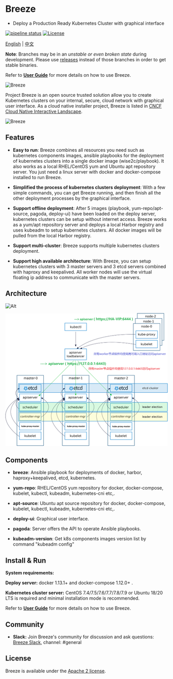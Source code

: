 # Breeze
- Deploy a Production Ready Kubernetes Cluster with graphical interface

[![pipeline status](https://gitlab.com/alanpeng/breeze/badges/master/pipeline.svg)](https://gitlab.com/alanpeng/breeze/-/commits/v1.21)
[![License](https://img.shields.io/badge/License-Apache%202.0-blue.svg)](https://github.com/wise2c-devops/breeze/blob/master/LICENSE)

[English](./README.md) | [中文](./README-CN.md)

**Note**: Branches may be in an *unstable or even broken state* during development.
Please use [releases](https://github.com/wise2c-devops/breeze/releases) instead of those branches in order to get stable binaries.

Refer to **[User Guide](manual/BreezeManual.pdf)** for more details on how to use Breeze.

<img alt="Breeze" src="manual/BreezeLogo.png">

Project Breeze is an open source trusted solution allow you to create Kubernetes clusters on your internal, secure, cloud network with graphical user interface. As a cloud native installer project, Breeze is listed in [CNCF Cloud Native Interactive Landscape](https://landscape.cncf.io/category=certified-kubernetes-installer&format=card-mode&selected=wise2-c-technology-breeze).

<img alt="Breeze" src="manual/BreezeCNCF.png">

## Features
* **Easy to run**: Breeze combines all resources you need such as kubernetes components images, ansible playbooks for the deployment of kubernetes clusters into a single docker image (wise2c/playbook). It also works as a local RHEL/CentOS yum and Ubuntu apt repository server. You just need a linux server with docker and docker-compose installed to run Breeze.

* **Simplified the process of kubernetes clusters deployment**: With a few simple commands, you can get Breeze running, and then finish all the other deployment processes by the graphical interface.

* **Support offline deployment**: After 5 images (playbook, yum-repo/apt-source, pagoda, deploy-ui) have been loaded on the deploy server, kubernetes clusters can be setup without internet access. Breeze works as a yum/apt repository server and deploys a local Harbor registry and uses kubeadm to setup kubernetes clusters. All docker images will be pulled from the local Harbor registry. 

* **Support multi-cluster**: Breeze supports multiple kubernetes clusters deployment.

* **Support high available architecture**:  With Breeze, you can setup kubernetes clusters with 3 master servers and 3 etcd servers combined with haproxy and keepalived. All worker nodes will use the virtual floating ip address to communicate with the master servers.

## Architecture
![Alt](./manual/Wise2C-Breeze-Architecture.png)

![Alt](./manual/Kubernetes-HA-Breeze.png)

## Components
- **breeze**: Ansible playbook for deployments of docker, harbor, haproxy+keepalived, etcd, kubernetes.

- **yum-repo**: RHEL/CentOS yum repository for docker, docker-compose, kubelet, kubectl, kubeadm, kubernetes-cni etc,. 

- **apt-source**: Ubuntu apt source repository for docker, docker-compose, kubelet, kubectl, kubeadm, kubernetes-cni etc,. 

- **deploy-ui**: Graphical user interface.

- **pagoda**: Server offers the API to operate Ansible playbooks.

- **kubeadm-version**: Get k8s components images version list by command "kubeadm config"

## Install & Run

**System requirements:**

**Deploy server:** docker 1.13.1+ and docker-compose 1.12.0+ .

**Kubernetes cluster server:** CentOS 7.4/7.5/7.6/7.7/7.8/7.9 or Ubuntu 18/20 LTS is required and minimal installation mode is recommended. 

Refer to **[User Guide](manual/BreezeManual.pdf)** for more details on how to use Breeze.

## Community

* **Slack:** Join Breeze's community for discussion and ask questions: [Breeze Slack](https://wise2c-breeze.slack.com/), channel: #general

## License

Breeze is available under the [Apache 2 license](LICENSE).
